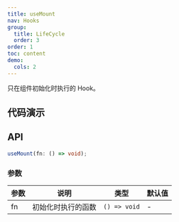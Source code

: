 ```yaml
---
title: useMount
nav: Hooks
group:
  title: LifeCycle
  order: 3
order: 1
toc: content
demo:
  cols: 2
---
```


只在组件初始化时执行的 Hook。

## 代码演示

<code src="./demo/demo1.tsx"></code>

## API

```typescript
useMount(fn: () => void);
```

### 参数

| 参数 | 说明               | 类型         | 默认值 |
| ---- | ------------------ | ------------ | ------ |
| fn   | 初始化时执行的函数 | `() => void` | -      |

